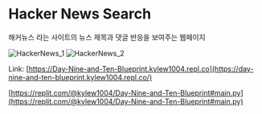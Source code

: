 # Hacker News Search
해커뉴스 라는 사이트의 뉴스 제목과 댓글 반응을 보여주는 웹페이지

![HackerNews_1](https://user-images.githubusercontent.com/5775698/156168751-7bf8a154-3a41-49ca-9564-6e5a04786021.png)
![HackerNews_2](https://user-images.githubusercontent.com/5775698/156168774-9ab62034-ffa8-41e1-bd49-e6d98d519dab.png)

Link: [https://Day-Nine-and-Ten-Blueprint.kylew1004.repl.co](https://day-nine-and-ten-blueprint.kylew1004.repl.co/)

[https://replit.com/@kylew1004/Day-Nine-and-Ten-Blueprint#main.py](https://replit.com/@kylew1004/Day-Nine-and-Ten-Blueprint#main.py)